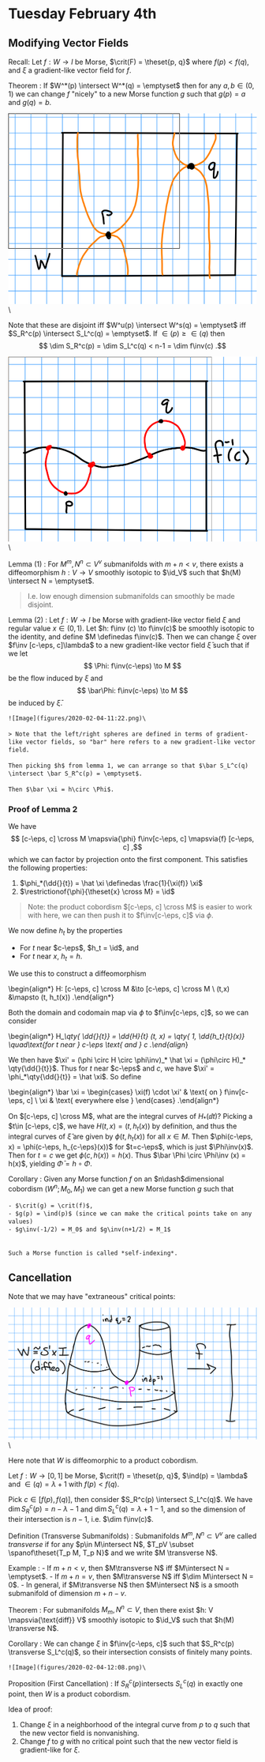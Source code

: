 # Tuesday February 4th

## Modifying Vector Fields

Recall:
Let $f: W \to I$ be Morse, $\crit(F) = \theset{p, q}$ where $f(p) < f(q)$, and $\xi$ a gradient-like vector field for $f$.

Theorem
: If $W^*(p) \intersect W^*(q) = \emptyset$ then for any $a, b\in (0 ,1)$ we can change $f$ "nicely" to a new Morse function $g$ such that $g(p) = a$ and $g(q) = b$.

![Image](figures/2020-02-04-11:09.png)\

Note that these are disjoint iff $W^u(p) \intersect W^s(q) = \emptyset$ iff $S_R^c(p) \intersect S_L^c(q) = \emptyset$.
If $\in(p) \geq \in (q)$ then
$$
\dim S_R^c(p) = \dim S_L^c(q) < n-1 = \dim f\inv(c)
.$$

![Image](figures/2020-02-04-11:13.png)\

Lemma (1)
: For $M^m, N^n \subset V^v$ submanifolds with $m+n < v$, there exists a diffeomorphism $h: V \to V$ smoothly isotopic to $\id_V$ such that $h(M) \intersect N = \emptyset$.

> I.e. low enough dimension submanifolds can smoothly be made disjoint.

Lemma (2)
:   Let $f: W\to I$ be Morse with gradient-like vector field $\xi$ and regular value $x\in (0, 1)$.
    Let $h: f\inv (c) \to f\inv(c)$ be smoothly isotopic to the identity, and define $M \definedas f\inv(c)$.
    Then we can change $\xi$ over $f\inv [c-\eps, c]\lambda$ to a new gradient-like vector field $\bar \xi$ such that if we let
    $$
    \Phi: f\inv(c-\eps) \to M
    $$
    be the flow induced by $\xi$ and
    $$
    \bar\Phi: f\inv(c-\eps) \to M
    $$
    be induced by $\bar \xi$.

    ![Image](figures/2020-02-04-11:22.png)\

    > Note that the left/right spheres are defined in terms of gradient-like vector fields, so "bar" here refers to a new gradient-like vector field.

    Then picking $h$ from lemma 1, we can arrange so that $\bar S_L^c(q) \intersect \bar S_R^c(p) = \emptyset$.

    Then $\bar \xi = h\circ \Phi$.

### Proof of Lemma 2

We have
$$
[c-\eps, c] \cross M \mapsvia{\phi} f\inv[c-\eps, c] \mapsvia{f} [c-\eps, c]
,$$
which we can factor by projection onto the first component.
This satisfies the following properties:

1. $\phi_*(\dd{}{t}) = \hat \xi \definedas \frac{1}{\xi(f)} \xi$
2. $\restrictionof{\phi}{\theset{x} \cross M} = \id$

> Note: the product cobordism $[c-\eps, c] \cross M$ is easier to work with here, we can then push it to $f\inv[c-\eps, c]$ via $\phi$.

We now define $h_t$ by the properties

- For $t$ near $c-\eps$, $h_t = \id$, and
- For $t$ near $x$, $h_t = h$.

We use this to construct a diffeomorphism

\begin{align*}
H: [c-\eps, c] \cross M &\to [c-\eps, c] \cross M \\
(t,x) &\mapsto (t, h_t(x))
.\end{align*}

Both the domain and codomain map via $\phi$ to $f\inv[c-\eps, c]$, so we can consider

\begin{align*}
H_*\qty{ \dd{}{t}}
= \dd{H}{t} (t, x) = \qty{ 1, \dd{h_t}{t}(x)} \quad\text{for $t$ near } c-\eps \text{ and } c
.\end{align*}

We then have $\xi' = (\phi \circ H \circ \phi\inv)_* \hat \xi = (\phi\circ H)_* \qty{\dd{}{t}}$.
Thus for $t$ near $c-\eps$ and $c$, we have $\xi' = \phi_*\qty{\dd{}{t}} = \hat \xi$.
So define

\begin{align*}
\bar \xi =
\begin{cases}
\xi(f) \cdot \xi' & \text{ on } f\inv[c-\eps, c] \\
\xi & \text{ everywhere else }
\end{cases}
.\end{align*}

On $[c-\eps, c] \cross M$, what are the integral curves of $H_*(\dd{}{t})$?
Picking a $t\in [c-\eps, c]$, we have $H(t,x) = (t, h_t(x))$ by definition, and thus the integral curves of $\hat \xi$ are given by $\phi(t, h_t(x))$ for all $x\in M$.
Then $\phi(c-\eps, x) = \phi(c-\eps, h_{c-\eps}(x))$ for $t=c-\eps$, which is just $\Phi\inv(x)$.
Then for $t=c$ we get $\phi(c, h(x)) = h(x)$.
Thus $\bar \Phi \circ \Phi\inv (x) = h(x)$, yielding $\bar \Phi = h\circ \Phi$.

Corollary
:   Given any Morse function $f$ on an $n\dash$dimensional cobordism $(W^n; M_0, M_1)$ we can get a new Morse function $g$ such that

    - $\crit(g) = \crit(f)$,
    - $g(p) = \ind(p)$ (since we can make the critical points take on any values)
    - $g\inv(-1/2) = M_0$ and $g\inv(n+1/2) = M_1$


    Such a Morse function is called *self-indexing*.

## Cancellation

Note that we may have "extraneous" critical points:

![Image](figures/2020-02-04-11:52.png)\

Here note that $W$ is diffeomorphic to a product cobordism.

Let $f: W \to [0, 1]$ be Morse, $\crit(f) = \theset{p, q}$, $\ind(p) = \lambda$ and $\in(q) = \lambda + 1$ with $f(p) < f(q)$.

Pick $c\in [f(p), f(q)]$, then consider $S_R^c(p) \intersect S_L^c(q)$.
We have $\dim S_R^c(p) = n-\lambda - 1$ and $\dim S_L^c(q) = \lambda + 1 - 1$, and so the dimension of their intersection is $n-1$, i.e. $\dim f\inv(c)$.

Definition (Transverse Submanifolds)
: Submanifolds $M^m, N^n \subset V^v$ are called *transverse* if for any $p\in M\intersect N$, $T_pV \subset \spanof\theset{T_p M, T_p N}$ and we write $M \transverse N$.

Example
:   - If $m+n < v$, then $M\transverse N$ iff $M\intersect N = \emptyset$.
    - If $m+n = v$, then $M\transverse N$ iff $\dim M\intersect N = 0$.
    - In general, if $M\transverse N$ then $M\intersect N$ is a smooth submanifold of dimension $m+n -v$.

Theorem
: For submanifolds $M_m, N^n \subset V$, then there exist $h: V \mapsvia{\text{diff}} V$ smoothly isotopic to $\id_V$ such that $h(M) \transverse N$.

Corollary
:   We can change $\xi$ in $f\inv[c-\eps, c]$ such that $S_R^c(p) \transverse S_L^c(q)$, so their intersection consists of finitely many points.

    ![Image](figures/2020-02-04-12:08.png)\

Proposition (First Cancellation)
: If $S_R^c(p)$intersects $S_L^c(q)$ in exactly one point, then $W$ is a product cobordism.


Idea of proof:

1. Change $\xi$ in a neighborhood of the integral curve from $p$ to $q$ such that the new vector field is nonvanishing.
2. Change $f$ to $g$ with no critical point such that the new vector field is gradient-like for $\xi$.
